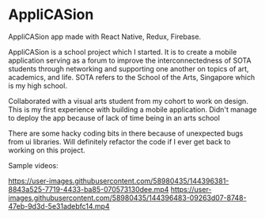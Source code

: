 # AppliCASion
AppliCASion app made with React Native, Redux, Firebase.

AppliCASion is a school project which I started. It is to create a mobile application serving as a forum to improve the interconnectedness of SOTA students through networking and supporting one another on topics of art, academics, and life.
SOTA refers to the School of the Arts, Singapore which is my high school.

Collaborated with a visual arts student from my cohort to work on design.
This is my first experience with building a mobile application. Didn't manage to deploy the app because of lack of time being in an arts school

There are some hacky coding bits in there because of unexpected bugs from ui libraries. Will definitely refactor the code if I ever get back to working on this project.

Sample videos:

https://user-images.githubusercontent.com/58980435/144396381-8843a525-7719-4433-ba85-070573130dee.mp4
https://user-images.githubusercontent.com/58980435/144396483-09263d07-8748-47eb-9d3d-5e31adebfc14.mp4

